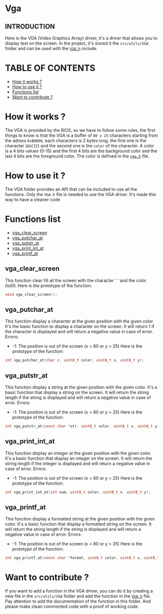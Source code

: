# Vga

## INTRODUCTION

Here is the VGA (Video Graphics Array) driver, it's a driver that allows you to display text on the screen. In the project, it's stored it the `src/utils/VGA` folder and can be used with the [`VGA.h`](../../../src/utils/VGA.h) include.

# TABLE OF CONTENTS

- [How it works ?](#how-it-works)
- [How to use it ?](#how-to-use-it)
- [Functions list](#functions-list)
- [Want to contribute ?](#want-to-contribute)

# How it works ? <a name="how-it-works"></a>

The VGA is provided by the BIOS, so we have to follow some rules, the first things to know is that the VGA is a buffer of `80 x 25` characters starting from the adress `0xB8000`, each characters is 2 bytes long, the first one is the character (`ASCII`) and the second one is the `color` of the character. A color is a 4 bits values (0-15) and the first 4 bits are the background color and the last 4 bits are the foreground color. The color is defined in the [`vga.h`](../../../src/utils/VGA/VGA.h) file.

# How to use it ? <a name="how-to-use-it"></a>

The VGA folder provides an API that can be included to use all the functions. Only the `VGA.h` file is needed to use the VGA driver. It's made this way to have a cleaner code


# Functions list <a name="functions-list"></a>

- [vga_clear_screen](#func-vga-clear-screen)
- [vga_putchar_at](#func-vga-putchar-at)
- [vga_putstr_at](#func-vga-putstr-at)
- [vga_print_int_at](#func-vga-print-int-at)
- [vga_printf_at](#func-vga-printf-at)

## vga_clear_screen <a name="func-vga-clear-screen"></a>

This function clear fill all the screen with the character ' ' and the color 0x00.
Here is the prototype of the function:

```c
void vga_clear_screen();
```

## vga_putchar_at <a name="func-vga-putchar-at"></a>

This function display a character at the given position with the given color.
It's the basic function to display a character on the screen.
It will return 1 if the character is displayed and will return a negative value in case of error.
Errors:
- -1: The position is out of the screen (x > 80 or y > 25)
Here is the prototype of the function:

```c
int vga_putchar_at(char c, uint8_t color, uint8_t x, uint8_t y);
```

## vga_putstr_at <a name="func-vga-putstr-at"></a>

This function display a string at the given position with the given color.
It's a basic function that display a string on the screen.
It will return the string length if the string is displayed and will return a negative value in case of error.
Errors:
- -1: The position is out of the screen (x > 80 or y > 25)
Here is the prototype of the function:

```c
int vga_putstr_at(const char *str, uint8_t color, uint8_t x, uint8_t y);
```

## vga_print_int_at <a name="func-vga-print-int-at"></a>

This function display an integer at the given position with the given color.
It's a basic function that display an integer on the screen.
It will return the string length if the integer is displayed and will return a negative value in case of error.
Errors:
- -1: The position is out of the screen (x > 80 or y > 25)
Here is the prototype of the function:

```c
int vga_print_int_at(int num, uint8_t color, uint8_t x, uint8_t y);
```

## vga_printf_at <a name="func-vga-printf-at"></a>

This function display a formatted string at the given position with the given color.
It's a basic function that display a formatted string on the screen.
It will return the string length if the string is displayed and will return a negative value in case of error.
Errors:
- -1: The position is out of the screen (x > 80 or y > 25)
Here is the prototype of the function:

```c
int vga_printf_at(const char *format, uint8_t color, uint8_t x, uint8_t y, ...);
```

# Want to contribute ? <a name="want-to-contribute"></a>

If you want to add a function in the VGA driver, you can do it by creating a new file in the `src/utils/VGA` folder and add the function in the [`VGA.h`](../../../src/utils/VGA.h) file. Pay attention to add the documentation of the function in this folder. And please make clean commented code with a proof of working code.


